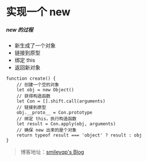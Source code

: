 # 实现一个 new

 ##### new 的过程
- 新生成了一个对象
- 链接到原型
- 绑定 this
- 返回新对象

```shell
function create() {
	// 创建一个空的对象
	let obj = new Object()
	// 获得构造函数
	let Con = [].shift.call(arguments)
	// 链接到原型
	obj.__proto__ = Con.prototype
	// 绑定 this，执行构造函数
	let result = Con.apply(obj, arguments)
	// 确保 new 出来的是个对象
	return typeof result === 'object' ? result : obj
}
```

> 博客地址：[smileyqp's Blog](https://blog.csdn.net/qq_34273059/article/details/100116291)